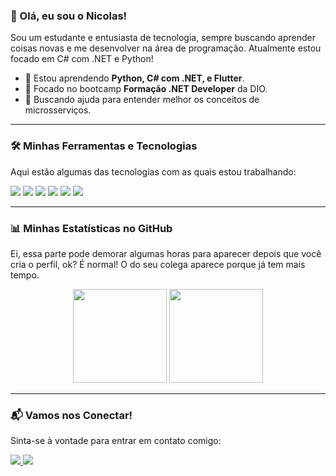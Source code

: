 ### 👋 Olá, eu sou o Nicolas!

<p>Sou um estudante e entusiasta de tecnologia, sempre buscando aprender coisas novas e me desenvolver na área de programação. Atualmente estou focado em C# com .NET e Python!</p>

- 🌱 Estou aprendendo **Python, C# com .NET, e Flutter**.
- 🔭 Focado no bootcamp **Formação .NET Developer** da DIO.
- 🤔 Buscando ajuda para entender melhor os conceitos de microsserviços.

---

### 🛠️ Minhas Ferramentas e Tecnologias

<p>Aqui estão algumas das tecnologias com as quais estou trabalhando:</p>

<p align="left">
  <img src="https://img.shields.io/badge/Python-3776AB?style=for-the-badge&logo=python&logoColor=white" />
  <img src="https://img.shields.io/badge/Flutter-02569B?style=for-the-badge&logo=flutter&logoColor=white" />
  <img src="https://img.shields.io/badge/C%23-239120?style=for-the-badge&logo=c-sharp&logoColor=white" />
  <img src="https://img.shields.io/badge/.NET-512BD4?style=for-the-badge&logo=dotnet&logoColor=white" />
  <img src="https://img.shields.io/badge/Git-E44C30?style=for-the-badge&logo=git&logoColor=white" />
  <img src="https://img.shields.io/badge/GitHub-181717?style=for-the-badge&logo=github&logoColor=white" />
  <img src_commented="https://img.shields.io/badge/VSCode-007ACC?style=for-the-badge&logo=visual-studio-code&logoColor=white" />
</p>

---

### 📊 Minhas Estatísticas no GitHub

<p>Ei, essa parte pode demorar algumas horas para aparecer depois que você cria o perfil, ok? É normal! O do seu colega aparece porque já tem mais tempo.</p>

<p align="center">
  <img height="150" src="https://github-readme-stats.vercel.app/api?username=nicolasklayvert&show_icons=true&theme=dracula&include_all_commits=true" />
  <img height="150" src="https://github-readme-stats.vercel.app/api/top-langs/?username=nicolasklayvert&layout=compact&theme=dracula" />
</p>

---

### 📬 Vamos nos Conectar!

<p>Sinta-se à vontade para entrar em contato comigo:</p>

<a href="linkedin.com/in/nicolas-klayvert-b41927324" target="_blank">
  <img src="https://img.shields.io/badge/LinkedIn-0A66C2?style=for-the-badge&logo=linkedin&logoColor=white" />
</a>

<a href="mailto:nicolaskyny@gmail.com" target="_blank">
  <img src="https://img.shields.io/badge/Email-D14836?style=for-the-badge&logo=gmail&logoColor=white" />
</a>
